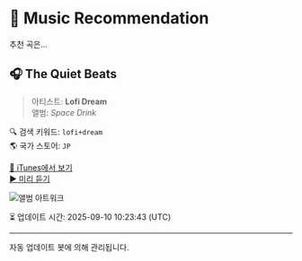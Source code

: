 
# 🎵 Music Recommendation

추천 곡은...

## 🎧 The Quiet Beats  
> 아티스트: **Lofi Dream**  
> 앨범: _Space Drink_  

🔍 검색 키워드: `lofi+dream`  
🌎 국가 스토어: `JP`

[🔗 iTunes에서 보기](https://music.apple.com/jp/album/the-quiet-beats/1791294205?i=1791294208&uo=4)  
[▶️ 미리 듣기](https://audio-ssl.itunes.apple.com/itunes-assets/AudioPreview221/v4/92/e4/07/92e4072a-64eb-32ca-10c3-23685a871c43/mzaf_9333620019015361007.plus.aac.p.m4a)

![앨범 아트워크](https://is1-ssl.mzstatic.com/image/thumb/Music221/v4/2f/51/f5/2f51f572-2b7b-e99d-866e-67b7d96652aa/5063287448847.jpg/100x100bb.jpg)

⏳ 업데이트 시간: 2025-09-10 10:23:43 (UTC)

---
자동 업데이트 봇에 의해 관리됩니다.
